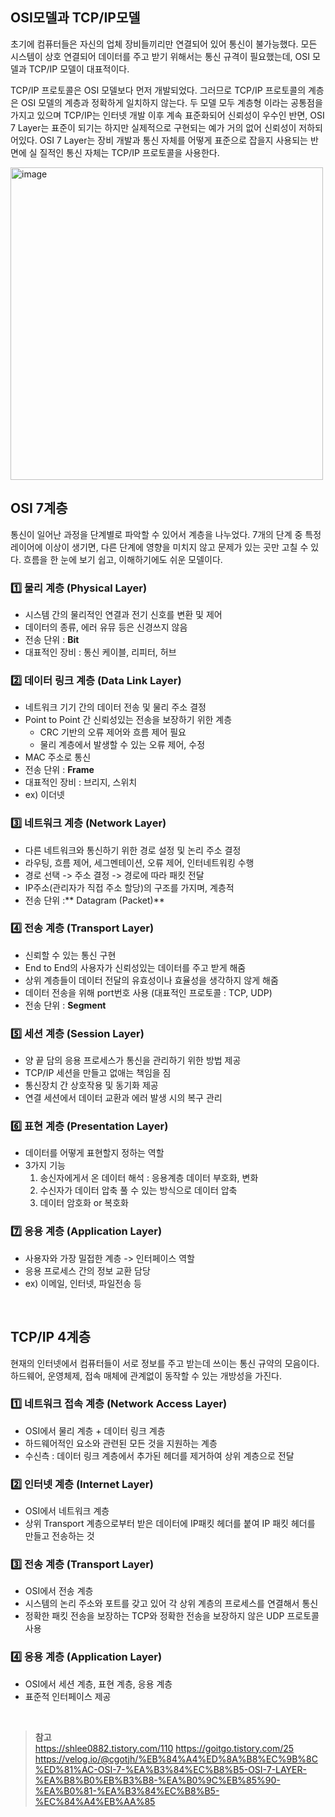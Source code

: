 ## OSI모델과 TCP/IP모델

초기에 컴퓨터들은 자신의 업체 장비들끼리만 연결되어 있어 통신이 불가능했다. 
모든 시스템이 상호 연결되어 데이터를 주고 받기 위해서는 통신 규격이 필요했는데, OSI 모델과 TCP/IP 모델이 대표적이다. 

TCP/IP 프로토콜은 OSI 모델보다 먼저 개발되었다. 그러므로 TCP/IP 프로토콜의 계층은 OSI 모델의 계층과 정확하게 일치하지 않는다.
두 모델 모두 계층형 이라는 공통점을 가지고 있으며 TCP/IP는 인터넷 개발 이후 계속 표준화되어 신뢰성이 우수인 반면, OSI 7 Layer는 표준이 되기는 하지만 실제적으로 구현되는 예가 거의 없어 신뢰성이 저하되어있다.
OSI 7 Layer는 장비 개발과 통신 자체를 어떻게 표준으로 잡을지 사용되는 반면에 실 질적인 통신 자체는 TCP/IP 프로토콜을 사용한다.

<img width="500" alt="image" src="https://user-images.githubusercontent.com/63537847/215670851-e4710492-8152-4119-bac8-2d84abb6a9cf.png">

## OSI 7계층 

통신이 일어난 과정을 단계별로 파악할 수 있어서 계층을 나누었다. 
7개의 단계 중 특정 레이어에 이상이 생기면, 다른 단계에 영향을 미치지 않고 문제가 있는 곳만 고칠 수 있다. 
흐름을 한 눈에 보기 쉽고, 이해하기에도 쉬운 모델이다. 

### 1️⃣ 물리 계층 (Physical Layer) 
- 시스템 간의 물리적인 연결과 전기 신호를 변환 및 제어 
- 데이터의 종류, 에러 유뮤 등은 신경쓰지 않음 
- 전송 단위 : **Bit** 
- 대표적인 장비 : 통신 케이블, 리피터, 허브 

### 2️⃣ 데이터 링크 계층 (Data Link Layer)
- 네트워크 기기 간의 데이터 전송 및 물리 주소 결정 
- Point to Point 간 신뢰성있는 전송을 보장하기 위한 계층 
  - CRC 기반의 오류 제어와 흐름 제어 필요 
  - 물리 계층에서 발생할 수 있는 오류 제어, 수정 
- MAC 주소로 통신 
- 전송 단위 : **Frame**
- 대표적인 장비 : 브리지, 스위치 
- ex) 이더넷 

### 3️⃣ 네트워크 계층 (Network Layer)
- 다른 네트워크와 통신하기 위한 경로 설정 및 논리 주소 결정 
- 라우팅, 흐름 제어, 세그멘테이션, 오류 제어, 인터네트워킹 수행 
- 경로 선택 -> 주소 결정 -> 경로에 따라 패킷 전달 
- IP주소(관리자가 직접 주소 할당)의 구조를 가지며, 계층적 
- 전송 단위 :** Datagram (Packet)**

### 4️⃣ 전송 계층 (Transport Layer) 
- 신뢰할 수 있는 통신 구현 
- End to End의 사용자가 신뢰성있는 데이터를 주고 받게 해줌 
- 상위 계층들이 데이터 전달의 유효성이나 효율성을 생각하지 않게 해줌 
- 데이터 전송을 위해 port번호 사용 (대표적인 프로토콜 : TCP, UDP) 
- 전송 단위 : **Segment** 

### 5️⃣ 세션 계층 (Session Layer) 
- 양 끝 담의 응용 프로세스가 통신을 관리하기 위한 방법 제공 
- TCP/IP 세션을 만들고 없애는 책임을 짐 
- 통신장치 간 상호작용 및 동기화 제공 
- 연결 세션에서 데이터 교환과 에러 발생 시의 복구 관리 

### 6️⃣ 표현 계층 (Presentation Layer) 
- 데이터를 어떻게 표현할지 정하는 역할
- 3가지 기능 
  1. 송신자에게서 온 데이터 해석 : 응용계층 데이터 부호화, 변화 
  2. 수신자가 데이터 압축 풀 수 있는 방식으로 데이터 압축 
  3. 데이터 암호화 or 복호화 

### 7️⃣ 응용 계층 (Application Layer) 
- 사용자와 가장 밀접한 계층 -> 인터페이스 역할 
- 응용 프로세스 간의 정보 교환 담당 
- ex) 이메일, 인터넷, 파일전송 등 

</br> 

## TCP/IP 4계층

현재의 인터넷에서 컴퓨터들이 서로 정보를 주고 받는데 쓰이는 통신 규약의 모음이다. 
하드웨어, 운영체제, 접속 매체에 관계없이 동작할 수 있는 개방성을 가진다. 

### 1️⃣ 네트워크 접속 계층 (Network Access Layer) 
- OSI에서 물리 계층 + 데이터 링크 계층
- 하드웨어적인 요소와 관련된 모든 것을 지원하는 계층 
- 수신측 : 데이터 링크 계층에서 추가된 헤더를 제거하여 상위 계층으로 전달 

### 2️⃣ 인터넷 계층 (Internet Layer) 
- OSI에서 네트워크 계층 
- 상위 Transport 계층으로부터 받은 데이터에 IP패킷 헤더를 붙여 IP 패킷 헤더를 만들고 전송하는 것 

### 3️⃣ 전송 계층 (Transport Layer)
- OSI에서 전송 계층 
- 시스템의 논리 주소와 포트를 갖고 있어 각 상위 계층의 프로세스를 연결해서 통신 
- 정확한 패킷 전송을 보장하는 TCP와 정확한 전송을 보장하지 않은 UDP 프로토콜 사용 

### 4️⃣ 응용 계층 (Application Layer) 
- OSI에서 세션 계층, 표현 계층, 응용 계층
- 표준적 인터페이스 제공 

</br>

> **참고**    
> https://shlee0882.tistory.com/110
> https://goitgo.tistory.com/25
> https://velog.io/@cgotjh/%EB%84%A4%ED%8A%B8%EC%9B%8C%ED%81%AC-OSI-7-%EA%B3%84%EC%B8%B5-OSI-7-LAYER-%EA%B8%B0%EB%B3%B8-%EA%B0%9C%EB%85%90-%EA%B0%81-%EA%B3%84%EC%B8%B5-%EC%84%A4%EB%AA%85
